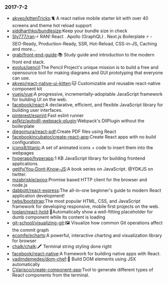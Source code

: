 ### 2017-7-2 
* [akveo/kittenTricks](https://github.com//akveo/kittenTricks):🐈 A react native mobile starter kit with over 40 screens and theme hot reload support 
* [siddharthkp/bundlesize](https://github.com//siddharthkp/bundlesize):Keep your bundle size in check 
* [Sly777/ran](https://github.com//Sly777/ran):⚡️ RAN! React . Apollo (GraphQL) . Next.js Boilerplate ⚡️ - SEO-Ready, Production-Ready, SSR, Hot-Reload, CSS-in-JS, Caching and more... 
* [grab/front-end-guide](https://github.com//grab/front-end-guide):📚 Study guide and introduction to the modern front end stack. 
* [evolus/pencil](https://github.com//evolus/pencil):The Pencil Project's unique mission is to build a free and opensource tool for making diagrams and GUI prototyping that everyone can use. 
* [akveo/react-native-ui-kitten](https://github.com//akveo/react-native-ui-kitten):🐱 Customizable and reusable react-native component kit 
* [vuejs/vue](https://github.com//vuejs/vue):A progressive, incrementally-adoptable JavaScript framework for building UI on the web. 
* [facebook/react](https://github.com//facebook/react):A declarative, efficient, and flexible JavaScript library for building user interfaces. 
* [pinterest/esprint](https://github.com//pinterest/esprint):Fast eslint runner 
* [asfktz/autodll-webpack-plugin](https://github.com//asfktz/autodll-webpack-plugin):Webpack's DllPlugin without the boilerplate 
* [diegomura/react-pdf](https://github.com//diegomura/react-pdf):Create PDF files using React 
* [facebookincubator/create-react-app](https://github.com//facebookincubator/create-react-app):Create React apps with no build configuration. 
* [icons8/titanic](https://github.com//icons8/titanic):A set of animated icons + code to insert them into the webpages 
* [hyperapp/hyperapp](https://github.com//hyperapp/hyperapp):1 KB JavaScript library for building frontend applications. 
* [getify/You-Dont-Know-JS](https://github.com//getify/You-Dont-Know-JS):A book series on JavaScript. @YDKJS on twitter. 
* [mzabriskie/axios](https://github.com//mzabriskie/axios):Promise based HTTP client for the browser and node.js 
* [dabbott/react-express](https://github.com//dabbott/react-express):The all-in-one beginner's guide to modern React application development! 
* [twbs/bootstrap](https://github.com//twbs/bootstrap):The most popular HTML, CSS, and JavaScript framework for developing responsive, mobile first projects on the web. 
* [toplan/react-hold](https://github.com//toplan/react-hold):🌵Automatically show a well-fitting placeholder for dumb component while its content is loading 
* [git-school/visualizing-git](https://github.com//git-school/visualizing-git):🖼 Visualize how common Git operations affect the commit graph 
* [ecomfe/echarts](https://github.com//ecomfe/echarts):A powerful, interactive charting and visualization library for browser 
* [chalk/chalk](https://github.com//chalk/chalk):🖍 Terminal string styling done right 
* [facebook/react-native](https://github.com//facebook/react-native):A framework for building native apps with React. 
* [vadimdemedes/dom-chef](https://github.com//vadimdemedes/dom-chef):🍔 Build DOM elements using JSX automatically 
* [CVarisco/create-component-app](https://github.com//CVarisco/create-component-app):Tool to generate different types of React components from the terminal. 

